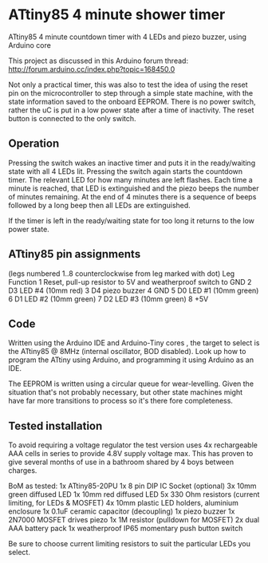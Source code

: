 ATtiny85 4 minute shower timer
==============================

ATtiny85 4 minute countdown timer with 4 LEDs and piezo buzzer, using Arduino core 

This project as discussed in this Arduino forum thread: http://forum.arduino.cc/index.php?topic=168450.0

Not only a practical timer, this was also to test the idea of using the reset pin on the microcontroller to step through a simple state machine, with the state information saved to the onboard EEPROM.  There is no power switch, rather the uC is put in a low power state after a time of inactivity.  The reset button is connected to the only switch.

Operation
---------
Pressing the switch wakes an inactive timer and puts it in the ready/waiting state with all 4 LEDs lit.
Pressing the switch again starts the countdown timer.  The relevant LED for how many minutes are left flashes.  Each time a minute is reached, that LED is extinguished and the piezo beeps the number of minutes remaining.
At the end of 4 minutes there is a sequence of beeps followed by a long beep then all LEDs are extinguished.

If the timer is left in the ready/waiting state for too long it returns to the low power state.

ATtiny85 pin assignments 
------------------------
(legs numbered 1..8 counterclockwise from leg marked with dot)
 Leg  Function
 1    Reset, pull-up resistor to 5V and weatherproof switch to GND
 2    D3 LED #4 (10mm red)
 3    D4 piezo buzzer
 4    GND
 5    D0 LED #1 (10mm green)
 6    D1 LED #2 (10mm green)
 7    D2 LED #3 (10mm green)
 8    +5V

Code
----
Written using the Arduino IDE and Arduino-Tiny cores , the target to select is the ATtiny85 @ 8MHz (internal oscillator, BOD disabled).  Look up how to program the ATtiny using Arduino, and programming it using Arduino as an IDE.  

The EEPROM is written using a circular queue for wear-levelling. Given the situation that's not probably necessary, but other state machines might have far more transitions to process so it's there fore completeness.

Tested installation
-------------------
To avoid requiring a voltage regulator the test version uses 4x rechargeable AAA cells in series to provide 4.8V supply voltage max.  This has proven to give several months of use in a bathroom shared by 4 boys between charges.

BoM as tested:
	1x ATtiny85-20PU
	1x 8 pin DIP IC Socket (optional)
	3x 10mm green diffused LED
	1x 10mm red diffused LED
	5x 330 Ohm resistors (current limiting, for LEDs & MOSFET)
	4x 10mm plastic LED holders, aluminium enclosure
	1x 0.1uF ceramic capacitor (decoupling)
	1x piezo buzzer
	1x 2N7000 MOSFET drives piezo
	1x 1M resistor (pulldown for MOSFET)
	2x dual AAA battery pack
	1x weatherproof IP65 momentary push button switch

Be sure to choose current limiting resistors to suit the particular LEDs you select.
